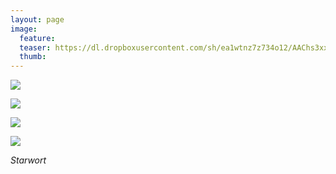 ```yaml
---
layout: page
image:
  feature:
  teaser: https://dl.dropboxusercontent.com/sh/ea1wtnz7z734o12/AAChs3xxZSFi3kiEuzT0AnXBa/luontokuvat/kes%C3%A4/4/DS21565-245px.jpg
  thumb:
---
```


[![](https://dl.dropboxusercontent.com/sh/ea1wtnz7z734o12/AABrqVT_3GgLnANZTBnr06D7a/luontokuvat/kes%C3%A4/4/DS21535-800px.jpg)](https://dl.dropboxusercontent.com/sh/ea1wtnz7z734o12/AACPTeDCglSR4s98lykLXWZfa/luontokuvat/kes%C3%A4/4/DS21535.jpg)

[![](https://dl.dropboxusercontent.com/sh/ea1wtnz7z734o12/AAAOPRooInqAI_a17S-UHRrSa/luontokuvat/kes%C3%A4/4/DS21539-800px.jpg)](https://dl.dropboxusercontent.com/sh/ea1wtnz7z734o12/AACwwiKNDOi0YM1iKOrQGifia/luontokuvat/kes%C3%A4/4/DS21539.jpg)

[![](https://dl.dropboxusercontent.com/sh/ea1wtnz7z734o12/AABYthvG9bur_S8IIHlE0RlPa/luontokuvat/kes%C3%A4/4/DS21543-800px.jpg)](https://dl.dropboxusercontent.com/sh/ea1wtnz7z734o12/AABi_sc8tAyDKSJMqNPBd_zoa/luontokuvat/kes%C3%A4/4/DS21543.jpg)

[![](https://dl.dropboxusercontent.com/sh/ea1wtnz7z734o12/AACHffPn6a9P3D6WR41_NGXBa/luontokuvat/kes%C3%A4/4/DS21565-800px.jpg)](https://dl.dropboxusercontent.com/sh/ea1wtnz7z734o12/AAD69xwWFd4y5xxYckC6q_Kka/luontokuvat/kes%C3%A4/4/DS21565.jpg)

*Starwort*
